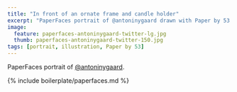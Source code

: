 ```yaml
---
title: "In front of an ornate frame and candle holder"
excerpt: "PaperFaces portrait of @antoninygaard drawn with Paper by 53 on an iPad."
image: 
  feature: paperfaces-antoninygaard-twitter-lg.jpg
  thumb: paperfaces-antoninygaard-twitter-150.jpg
tags: [portrait, illustration, Paper by 53]
---
```


PaperFaces portrait of [@antoninygaard](http://twitter.com/antoninygaard).

{% include boilerplate/paperfaces.md %}